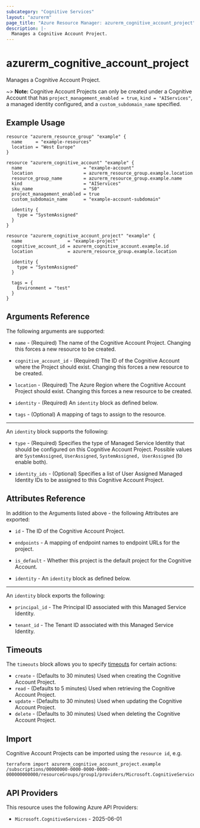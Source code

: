 ```yaml
---
subcategory: "Cognitive Services"
layout: "azurerm"
page_title: "Azure Resource Manager: azurerm_cognitive_account_project"
description: |-
  Manages a Cognitive Account Project.
---
```


# azurerm_cognitive_account_project

Manages a Cognitive Account Project.

~> **Note:** Cognitive Account Projects can only be created under a Cognitive Account that has `project_management_enabled = true`, `kind = "AIServices"`, a managed identity configured, and a `custom_subdomain_name` specified.

## Example Usage

```hcl
resource "azurerm_resource_group" "example" {
  name     = "example-resources"
  location = "West Europe"
}

resource "azurerm_cognitive_account" "example" {
  name                       = "example-account"
  location                   = azurerm_resource_group.example.location
  resource_group_name        = azurerm_resource_group.example.name
  kind                       = "AIServices"
  sku_name                   = "S0"
  project_management_enabled = true
  custom_subdomain_name      = "example-account-subdomain"

  identity {
    type = "SystemAssigned"
  }
}

resource "azurerm_cognitive_account_project" "example" {
  name                 = "example-project"
  cognitive_account_id = azurerm_cognitive_account.example.id
  location             = azurerm_resource_group.example.location

  identity {
    type = "SystemAssigned"
  }

  tags = {
    Environment = "test"
  }
}
```

## Arguments Reference

The following arguments are supported:

* `name` - (Required) The name of the Cognitive Account Project. Changing this forces a new resource to be created.

* `cognitive_account_id` - (Required) The ID of the Cognitive Account where the Project should exist. Changing this forces a new resource to be created.

* `location` - (Required) The Azure Region where the Cognitive Account Project should exist. Changing this forces a new resource to be created.

* `identity` - (Required) An `identity` block as defined below.

* `tags` - (Optional) A mapping of tags to assign to the resource.

---

An `identity` block supports the following:

* `type` - (Required) Specifies the type of Managed Service Identity that should be configured on this Cognitive Account Project. Possible values are `SystemAssigned`, `UserAssigned`, `SystemAssigned, UserAssigned` (to enable both).

* `identity_ids` - (Optional) Specifies a list of User Assigned Managed Identity IDs to be assigned to this Cognitive Account Project.

## Attributes Reference

In addition to the Arguments listed above - the following Attributes are exported:

* `id` - The ID of the Cognitive Account Project.

* `endpoints` - A mapping of endpoint names to endpoint URLs for the project.

* `is_default` - Whether this project is the default project for the Cognitive Account.

* `identity` - An `identity` block as defined below.

---

An `identity` block exports the following:

* `principal_id` - The Principal ID associated with this Managed Service Identity.

* `tenant_id` - The Tenant ID associated with this Managed Service Identity.

## Timeouts

The `timeouts` block allows you to specify [timeouts](https://www.terraform.io/language/resources/syntax#operation-timeouts) for certain actions:

* `create` - (Defaults to 30 minutes) Used when creating the Cognitive Account Project.
* `read` - (Defaults to 5 minutes) Used when retrieving the Cognitive Account Project.
* `update` - (Defaults to 30 minutes) Used when updating the Cognitive Account Project.
* `delete` - (Defaults to 30 minutes) Used when deleting the Cognitive Account Project.

## Import

Cognitive Account Projects can be imported using the `resource id`, e.g.

```shell
terraform import azurerm_cognitive_account_project.example /subscriptions/00000000-0000-0000-0000-000000000000/resourceGroups/group1/providers/Microsoft.CognitiveServices/accounts/account1/projects/project1
```

## API Providers
<!-- This section is generated, changes will be overwritten -->
This resource uses the following Azure API Providers:

* `Microsoft.CognitiveServices` - 2025-06-01
